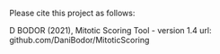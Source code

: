 Please cite this project as follows:

D BODOR (2021),  Mitotic Scoring Tool - version 1.4 url: github.com/DaniBodor/MitoticScoring
